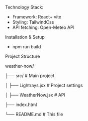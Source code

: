Technology Stack:

- Framework: React+ vite
- Styling: TailwindCss
- API fetching: Open-Meteo API

Installation & Setup

- npm run build

Project Structure

weather-now/

├── src/          # Main  project

│   ├── Lightrays.jsx        # Project settings

│   ├── WeatherNow.jsx       # API

├── index.html                

└── README.md                # This file
